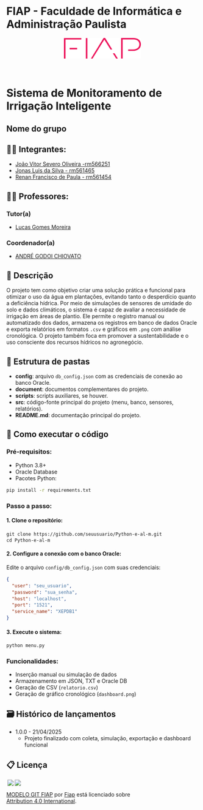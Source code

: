 # FIAP - Faculdade de Informática e Administração Paulista

<p align="center">
<a href= "https://www.fiap.com.br/"><img src="assets/logo-fiap.png" alt="FIAP - Faculdade de Informática e Admnistração Paulista" border="0" width=40% height=40%></a>
</p>

<br>

# Sistema de Monitoramento de Irrigação Inteligente

## Nome do grupo

## 👨‍🎓 Integrantes: 
- <a href="https://www.linkedin.com/in/joão-vitor-severo-oliveira-87904134b/">João Vitor Severo Oliveira -rm566251</a>
- <a href="https://www.linkedin.com/company/inova-fusca">Jonas Luis da Silva - rm561465</a>
- <a href="https://www.linkedin.com/in/renan-francisco-de-paula-b3320915b/">Renan Francisco de Paula - rm561454</a> 

## 👩‍🏫 Professores:
### Tutor(a) 
- <a href="https://www.linkedin.com/company/inova-fusca">Lucas Gomes Moreira</a>
### Coordenador(a)
- <a href="https://www.linkedin.com/company/inova-fusca">ANDRÉ GODOI CHIOVATO</a>

## 📜 Descrição

O projeto tem como objetivo criar uma solução prática e funcional para otimizar o uso da água em plantações, evitando tanto o desperdício quanto a deficiência hídrica. Por meio de simulações de sensores de umidade do solo e dados climáticos, o sistema é capaz de avaliar a necessidade de irrigação em áreas de plantio. Ele permite o registro manual ou automatizado dos dados, armazena os registros em banco de dados Oracle e exporta relatórios em formatos `.csv` e gráficos em `.png` com análise cronológica. O projeto também foca em promover a sustentabilidade e o uso consciente dos recursos hídricos no agronegócio.

## 📁 Estrutura de pastas

- <b>config</b>: arquivo `db_config.json` com as credenciais de conexão ao banco Oracle.
- <b>document</b>: documentos complementares do projeto.
- <b>scripts</b>: scripts auxiliares, se houver.
- <b>src</b>: código-fonte principal do projeto (menu, banco, sensores, relatórios).
- <b>README.md</b>: documentação principal do projeto.

## 🔧 Como executar o código

### Pré-requisitos:
- Python 3.8+
- Oracle Database
- Pacotes Python:
```bash
pip install -r requirements.txt
```

### Passo a passo:

#### 1. Clone o repositório:
```bash[
git clone https://github.com/seuusuario/Python-e-al-m.git
cd Python-e-al-m
```

#### 2. Configure a conexão com o banco Oracle:
Edite o arquivo `config/db_config.json` com suas credenciais:
```json
{
  "user": "seu_usuario",
  "password": "sua_senha",
  "host": "localhost",
  "port": "1521",
  "service_name": "XEPDB1"
}
```

#### 3. Execute o sistema:
```bash
python menu.py
```

### Funcionalidades:
- Inserção manual ou simulação de dados
- Armazenamento em JSON, TXT e Oracle DB
- Geração de CSV (`relatorio.csv`)
- Geração de gráfico cronológico (`dashboard.png`)

## 🗃 Histórico de lançamentos

* 1.0.0 - 21/04/2025
    * Projeto finalizado com coleta, simulação, exportação e dashboard funcional

## 📋 Licença

<img style="height:22px!important;margin-left:3px;vertical-align:text-bottom;" src="https://mirrors.creativecommons.org/presskit/icons/cc.svg?ref=chooser-v1"><img style="height:22px!important;margin-left:3px;vertical-align:text-bottom;" src="https://mirrors.creativecommons.org/presskit/icons/by.svg?ref=chooser-v1"><p xmlns:cc="http://creativecommons.org/ns#" xmlns:dct="http://purl.org/dc/terms/"><a property="dct:title" rel="cc:attributionURL" href="https://github.com/agodoi/template">MODELO GIT FIAP</a> por <a rel="cc:attributionURL dct:creator" property="cc:attributionName" href="https://fiap.com.br">Fiap</a> está licenciado sobre <a href="http://creativecommons.org/licenses/by/4.0/?ref=chooser-v1" target="_blank" rel="license noopener noreferrer" style="display:inline-block;">Attribution 4.0 International</a>.</p>
